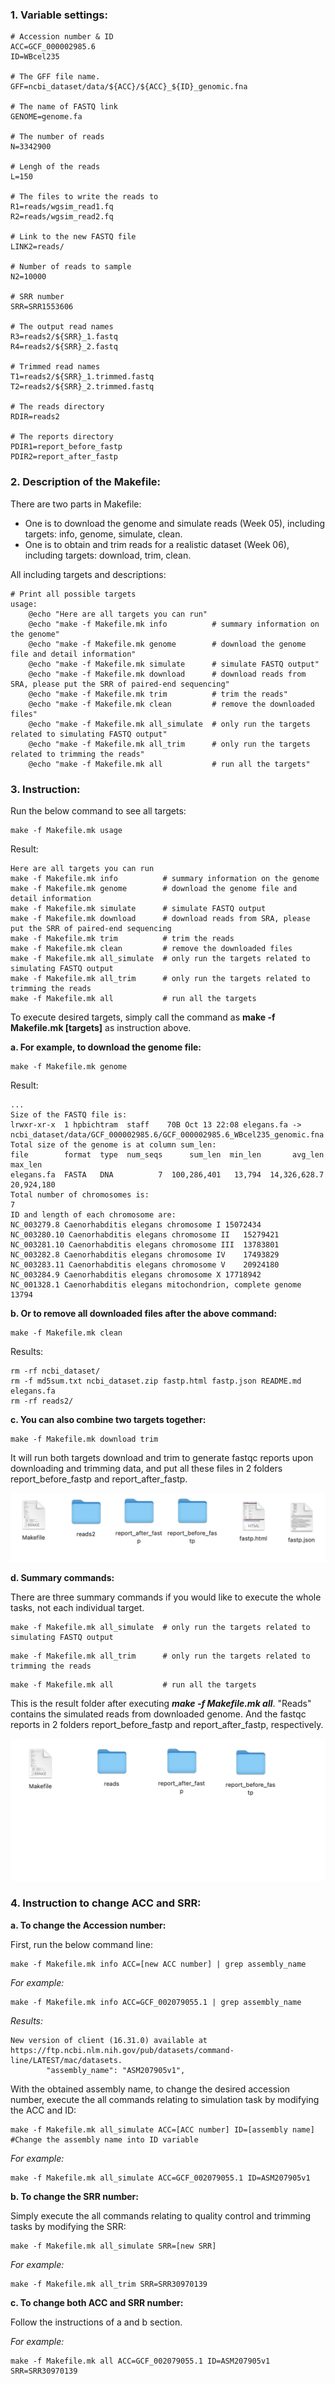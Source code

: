 ### 1. Variable settings:

```
# Accession number & ID
ACC=GCF_000002985.6
ID=WBcel235

# The GFF file name.
GFF=ncbi_dataset/data/${ACC}/${ACC}_${ID}_genomic.fna

# The name of FASTQ link
GENOME=genome.fa

# The number of reads
N=3342900

# Lengh of the reads
L=150

# The files to write the reads to
R1=reads/wgsim_read1.fq
R2=reads/wgsim_read2.fq

# Link to the new FASTQ file
LINK2=reads/

# Number of reads to sample
N2=10000

# SRR number
SRR=SRR1553606

# The output read names
R3=reads2/${SRR}_1.fastq
R4=reads2/${SRR}_2.fastq

# Trimmed read names
T1=reads2/${SRR}_1.trimmed.fastq
T2=reads2/${SRR}_2.trimmed.fastq

# The reads directory
RDIR=reads2

# The reports directory
PDIR1=report_before_fastp
PDIR2=report_after_fastp
```

### 2. Description of the Makefile:

There are two parts in Makefile:
  - One is to download the genome and simulate reads (Week 05), including targets: info, genome, simulate, clean.
  - One is to obtain and trim reads for a realistic dataset (Week 06), including targets: download, trim, clean.

All including targets and descriptions:

```
# Print all possible targets
usage:
	@echo "Here are all targets you can run"
	@echo "make -f Makefile.mk info          # summary information on the genome"
	@echo "make -f Makefile.mk genome        # download the genome file and detail information"
	@echo "make -f Makefile.mk simulate      # simulate FASTQ output"
	@echo "make -f Makefile.mk download      # download reads from SRA, please put the SRR of paired-end sequencing"
	@echo "make -f Makefile.mk trim          # trim the reads"
	@echo "make -f Makefile.mk clean         # remove the downloaded files"
	@echo "make -f Makefile.mk all_simulate  # only run the targets related to simulating FASTQ output"
	@echo "make -f Makefile.mk all_trim      # only run the targets related to trimming the reads"
	@echo "make -f Makefile.mk all           # run all the targets"
```

### 3. Instruction:

Run the below command to see all targets:

```
make -f Makefile.mk usage
```

Result:

```
Here are all targets you can run
make -f Makefile.mk info          # summary information on the genome
make -f Makefile.mk genome        # download the genome file and detail information
make -f Makefile.mk simulate      # simulate FASTQ output
make -f Makefile.mk download      # download reads from SRA, please put the SRR of paired-end sequencing
make -f Makefile.mk trim          # trim the reads
make -f Makefile.mk clean         # remove the downloaded files
make -f Makefile.mk all_simulate  # only run the targets related to simulating FASTQ output
make -f Makefile.mk all_trim      # only run the targets related to trimming the reads
make -f Makefile.mk all           # run all the targets
```

To execute desired targets, simply call the command as **make -f Makefile.mk [targets]** as instruction above.

**a. For example, to download the genome file:**

```
make -f Makefile.mk genome
```

Result: 

```
...
Size of the FASTQ file is:
lrwxr-xr-x  1 hpbichtram  staff    70B Oct 13 22:08 elegans.fa -> ncbi_dataset/data/GCF_000002985.6/GCF_000002985.6_WBcel235_genomic.fna
Total size of the genome is at column sum_len:
file        format  type  num_seqs      sum_len  min_len       avg_len     max_len
elegans.fa  FASTA   DNA          7  100,286,401   13,794  14,326,628.7  20,924,180
Total number of chromosomes is:
7
ID and length of each chromosome are:
NC_003279.8 Caenorhabditis elegans chromosome I	15072434
NC_003280.10 Caenorhabditis elegans chromosome II	15279421
NC_003281.10 Caenorhabditis elegans chromosome III	13783801
NC_003282.8 Caenorhabditis elegans chromosome IV	17493829
NC_003283.11 Caenorhabditis elegans chromosome V	20924180
NC_003284.9 Caenorhabditis elegans chromosome X	17718942
NC_001328.1 Caenorhabditis elegans mitochondrion, complete genome	13794
```

**b. Or to remove all downloaded files after the above command:**

```
make -f Makefile.mk clean
```

Results:

```
rm -rf ncbi_dataset/
rm -f md5sum.txt ncbi_dataset.zip fastp.html fastp.json README.md elegans.fa
rm -rf reads2/
```

**c. You can also combine two targets together:**

```
make -f Makefile.mk download trim
```

It will run both targets download and trim to generate fastqc reports upon downloading and trimming data, and put all these files in 2 folders report_before_fastp and report_after_fastp.

![Trim](https://github.com/nhokchihiro/appbio24-tramha/blob/main/Week07/Images/trim.png)

**d. Summary commands:**

There are three summary commands if you would like to execute the whole tasks, not each individual target.

```
make -f Makefile.mk all_simulate  # only run the targets related to simulating FASTQ output
```

```
make -f Makefile.mk all_trim      # only run the targets related to trimming the reads
```

```
make -f Makefile.mk all           # run all the targets
```

This is the result folder after executing ***make -f Makefile.mk all***. "Reads" contains the simulated reads from downloaded genome. And the fastqc reports in 2 folders report_before_fastp and report_after_fastp, respectively.

![Results](https://github.com/nhokchihiro/appbio24-tramha/blob/main/Week07/Images/Results.png)

### 4. Instruction to change ACC and SRR:

**a. To change the Accession number:**

First, run the below command line:

```
make -f Makefile.mk info ACC=[new ACC number] | grep assembly_name
```

*For example:*

```
make -f Makefile.mk info ACC=GCF_002079055.1 | grep assembly_name
```

*Results:*

```
New version of client (16.31.0) available at https://ftp.ncbi.nlm.nih.gov/pub/datasets/command-line/LATEST/mac/datasets.
        "assembly_name": "ASM207905v1",
```

With the obtained assembly name, to change the desired accession number, execute the all commands relating to simulation task by modifying the ACC and ID:

```
make -f Makefile.mk all_simulate ACC=[ACC number] ID=[assembly name] #Change the assembly name into ID variable
```

*For example:*

```
make -f Makefile.mk all_simulate ACC=GCF_002079055.1 ID=ASM207905v1
```

**b. To change the SRR number:**

Simply execute the all commands relating to quality control and trimming tasks by modifying the SRR:

```
make -f Makefile.mk all_simulate SRR=[new SRR]
```

*For example:*

```
make -f Makefile.mk all_trim SRR=SRR30970139
```

**c. To change both ACC and SRR number:**

Follow the instructions of a and b section.

*For example:*

```
make -f Makefile.mk all ACC=GCF_002079055.1 ID=ASM207905v1 SRR=SRR30970139
```
